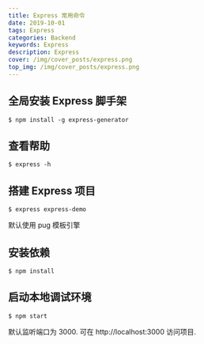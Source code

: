 ```yaml
---
title: Express 常用命令
date: 2019-10-01
tags: Express
categories: Backend
keywords: Express
description: Express
cover: /img/cover_posts/express.png
top_img: /img/cover_posts/express.png
---
```

## 全局安装 Express 脚手架

`$ npm install -g express-generator`

## 查看帮助

`$ express -h`

## 搭建 Express 项目

`$ express express-demo`

默认使用 pug 模板引擎

## 安装依赖

`$ npm install`

## 启动本地调试环境

`$ npm start`

默认监听端口为 3000.
可在 http://localhost:3000 访问项目.
